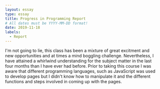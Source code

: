 ```yaml
---
layout: essay
type: essay
title: Progress in Programming Report
# All dates must be YYYY-MM-DD format!
date: 2019-11-18
labels:
  - Report
---
```

I'm not going to lie, this class has been a mixture of great excitment and new opportunities and at times a mind boggling challenge. Nevertheless, I have attained a whirlwind understanding for the subject matter in the last four months than I have ever had before. Prior to taking this course I was aware that different programming languages, such as JavaScript was used to develop pages but I didn't know how to manipulate it and the different functions and steps involved in coming up with the pages. 
